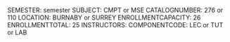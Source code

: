 SEMESTER: semester
SUBJECT: CMPT or MSE
CATALOGNUMBER: 276 or 110
LOCATION: BURNABY or SURREY
ENROLLMENTCAPACITY: 26
ENROLLMENTTOTAL: 25
INSTRUCTORS: <name>
COMPONENTCODE: LEC or TUT or LAB